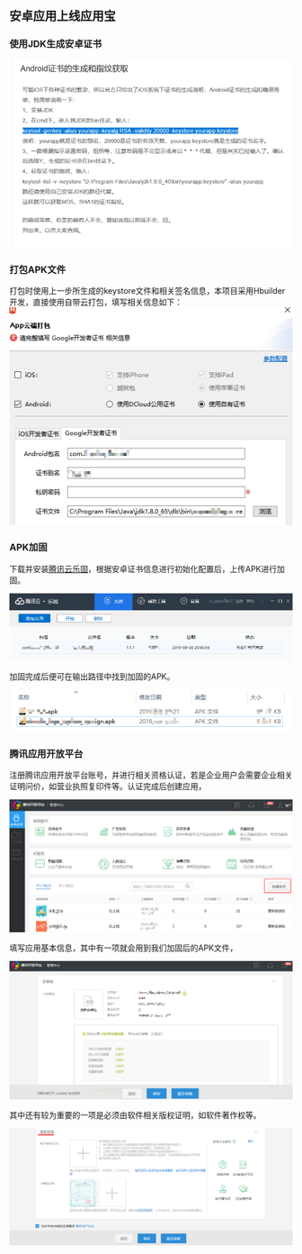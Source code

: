 ## 安卓应用上线应用宝

### 使用JDK生成安卓证书

![title](https://raw.githubusercontent.com/XQLong/Image-Hosting/master/gitnote/2019/08/08/1565267206504-1565267206844.png)

### 打包APK文件

打包时使用上一步所生成的keystore文件和相关签名信息，本项目采用Hbuilder开发，直接使用自带云打包，填写相关信息如下：
![title](https://raw.githubusercontent.com/XQLong/Image-Hosting/master/gitnote/2019/08/08/1565267320024-1565267320028.png)

### APK加固

下载并安装[腾讯云乐固](http://legu.qcloud.com/)，根据安卓证书信息进行初始化配置后，上传APK进行加固。

![title](https://raw.githubusercontent.com/XQLong/Image-Hosting/master/gitnote/2019/08/08/1565268278019-1565268278026.png)

加固完成后便可在输出路径中找到加固的APK。

![title](https://raw.githubusercontent.com/XQLong/Image-Hosting/master/gitnote/2019/08/08/1565268190966-1565268190975.png)

### 腾讯应用开放平台

注册腾讯应用开放平台账号，并进行相关资格认证，若是企业用户会需要企业相关证明问价，如营业执照复印件等。认证完成后创建应用，

![title](https://raw.githubusercontent.com/XQLong/Image-Hosting/master/gitnote/2019/08/08/1565268509974-1565268509980.png)

填写应用基本信息，其中有一项就会用到我们加固后的APK文件，

![title](https://raw.githubusercontent.com/XQLong/Image-Hosting/master/gitnote/2019/08/08/1565269766201-1565269766215.png)

其中还有较为重要的一项是必须由软件相关版权证明，如软件著作权等。

![title](https://raw.githubusercontent.com/XQLong/Image-Hosting/master/gitnote/2019/08/08/1565271046113-1565271046120.png)